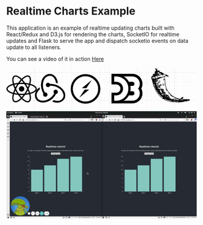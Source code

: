 # Realtime Charts Example
This application is an example of realtime updating charts built with React/Redux and D3.js for rendering the charts, SocketIO for realtime updates and Flask to serve the app and dispatch socketio events on data update to all listeners.

You can see a video of it in action [Here](https://www.loom.com/share/9d6bfc839a834d8bb0982e4ddb7a489e)

![logos](https://github.com/Cameleopardus/D3-React-Realtime-Charts/blob/main/.readme_images/logos.png?raw=true)
![screenshot](https://github.com/Cameleopardus/D3-React-Realtime-Charts/blob/main/.readme_images/realtime_charts.gif?raw=true)
